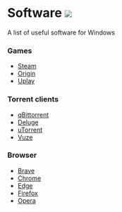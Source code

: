 # Software <img src="https://imgur.com/a/rDxV2bb">
A list of useful software for Windows

### Games
  - <a href="https://store.steampowered.com/">Steam</a>
  - <a href="https://www.origin.com/">Origin</a>
  - <a href="https://ubisoftconnect.com/">Uplay</a>

### Torrent clients
  - <a href="https://www.qbittorrent.org/">qBittorrent</a>
  - <a href="https://deluge-torrent.org/">Deluge</a>
  - <a href="https://www.utorrent.com/">uTorrent</a>
  - <a href="http://www.vuze.com/">Vuze</a>

### Browser
  - <a href="https://brave.com/">Brave</a>
  - <a href="https://www.google.com/intl/it_it/chrome/">Chrome</a>
  - <a href="https://www.microsoft.com/it-it/edge">Edge</a>
  - <a href="https://www.mozilla.org/it/firefox/new/">Firefox</a>
  - <a href="https://www.opera.com/">Opera</a>
